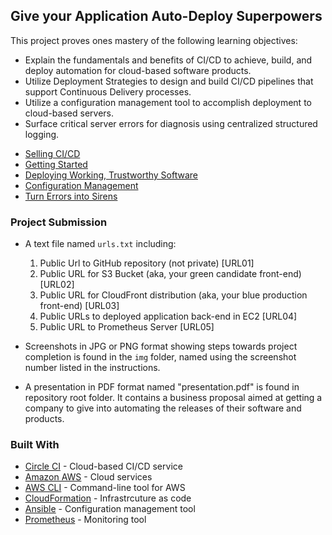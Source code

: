 ## Give your Application Auto-Deploy Superpowers

This project proves ones mastery of the following learning objectives:

- Explain the fundamentals and benefits of CI/CD to achieve, build, and deploy automation for cloud-based software products.
- Utilize Deployment Strategies to design and build CI/CD pipelines that support Continuous Delivery processes.
- Utilize a configuration management tool to accomplish deployment to cloud-based servers.
- Surface critical server errors for diagnosis using centralized structured logging.

<!-- ![Diagram of CI/CD Pipeline we will be building.](udapeople.png) -->


* [Selling CI/CD](instructions/0-selling-cicd.md)
* [Getting Started](instructions/1-getting-started.md)
* [Deploying Working, Trustworthy Software](instructions/2-deploying-trustworthy-code.md)
* [Configuration Management](instructions/3-configuration-management.md)
* [Turn Errors into Sirens](instructions/4-turn-errors-into-sirens.md)

### Project Submission


- A text file named `urls.txt` including:
  1. Public Url to GitHub repository (not private) [URL01]
  1. Public URL for S3 Bucket (aka, your green candidate front-end) [URL02]
  1. Public URL for CloudFront distribution (aka, your blue production front-end) [URL03]
  1. Public URLs to deployed application back-end in EC2 [URL04]
  1. Public URL to Prometheus Server [URL05]

- Screenshots in JPG or PNG format showing steps towards project completion is found in the `img` folder, named using the screenshot number listed in the instructions.

- A presentation in PDF format named "presentation.pdf" is found in repository root folder. It contains a business proposal aimed at getting a company to give into automating the releases of their software and products.

### Built With

- [Circle CI](www.circleci.com) - Cloud-based CI/CD service
- [Amazon AWS](https://aws.amazon.com/) - Cloud services
- [AWS CLI](https://aws.amazon.com/cli/) - Command-line tool for AWS
- [CloudFormation](https://aws.amazon.com/cloudformation/) - Infrastrcuture as code
- [Ansible](https://www.ansible.com/) - Configuration management tool
- [Prometheus](https://prometheus.io/) - Monitoring tool


